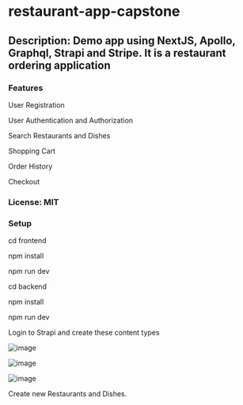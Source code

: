 # restaurant-app-capstone

## Description:  Demo app using NextJS, Apollo, Graphql, Strapi and Stripe.  It is a restaurant ordering application

### Features
User Registration

User Authentication and Authorization

Search Restaurants and Dishes

Shopping Cart

Order History

Checkout


### License: MIT

### Setup

cd frontend

npm install

npm run dev


cd backend

npm install

npm run dev

Login to Strapi and create these content types

![image](https://user-images.githubusercontent.com/1538714/213902967-657dee3f-fd18-4e2d-aa93-8c21a5a8a47b.png)

![image](https://user-images.githubusercontent.com/1538714/213902977-1e82d96a-e78f-4402-baef-03a5ab7692dd.png)

![image](https://user-images.githubusercontent.com/1538714/213902987-ec4a463c-7788-4796-82d9-3e3c95947b92.png)

Create new Restaurants and Dishes.
